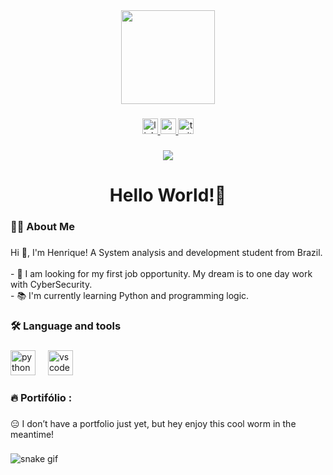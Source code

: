 <div align="center">
  <img height="150" src="https://www.gifcen.com/wp-content/uploads/2023/06/hacker-gif-1.gif"  />
</div>

###

<div align="center">
  <a href="https://www.linkedin.com/in/henz-pappa-605653350/" target="_blank">
    <img src="https://img.shields.io/static/v1?message=LinkedIn&logo=linkedin&label=&color=0077B5&logoColor=white&labelColor=&style=for-the-badge" height="25" alt="linkedin logo"  />
  </a>
  <a href="https://www.youtube.com/@HE-NZ" target="_blank">
    <img src="https://img.shields.io/static/v1?message=Youtube&logo=youtube&label=&color=FF0000&logoColor=white&labelColor=&style=for-the-badge" height="25" alt="youtube logo"  />
  </a>
  <a href="https://x.com/H3nrique_z" target="_blank">
    <img src="https://img.shields.io/static/v1?message=Twitter&logo=twitter&label=&color=1DA1F2&logoColor=white&labelColor=&style=for-the-badge" height="25" alt="twitter logo"  />
  </a>
</div>

###

<div align="center">
  <img src="https://visitor-badge.laobi.icu/badge?page_id=he-nz.he-nz&"  />
</div>

###

<h1 align="center">Hello World!👋</h1>

###

<h3 align="left">👩‍💻  About Me</h3>

###

<p align="left">Hi 👋, I'm Henrique! A System analysis and development student from Brazil.<br><br>- 🔭 I am looking for my first job opportunity. My dream is to one day work with CyberSecurity.<br>- 📚  I'm currently learning Python and programming logic.</p>

###

<h3 align="left">🛠 Language and tools</h3>

###

<div align="left">
  <img src="https://cdn.jsdelivr.net/gh/devicons/devicon/icons/python/python-original.svg" height="40" alt="python logo"  />
  <img width="12" />
  <img src="https://cdn.jsdelivr.net/gh/devicons/devicon/icons/vscode/vscode-original.svg" height="40" alt="vscode logo"  />
</div>

###

<h3 align="left">🔥   Portifólio :</h3>

###

<p align="left">😑 I don’t have a portfolio just yet, but hey enjoy this cool worm in the meantime!</p>

###

![snake gif](https://github.com/SEU_USUARIO/SEU_REPOSITORIO/blob/output/github-contribution-grid-snake.svg)

###

